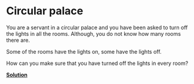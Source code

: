Circular palace
===============

You are a servant in a circular palace and you have been asked to turn off the
lights in all the rooms. Although, you do not know how many rooms there are.

Some of the rooms have the lights on, some have the lights off.

How can you make sure that you have turned off the lights in every room? 


[**Solution**](../solutions/palace_solution.md)